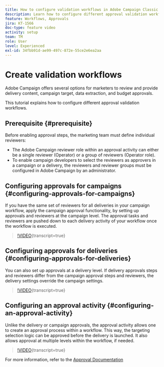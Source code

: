 ```yaml
---
title: How to configure validation workflows in Adobe Campaign Classic
description: Learn how to configure different approval validation workflows.
feature: Workflows, Approvals
jira: KT-1566
doc-type: feature video
activity: setup
team: TM
role: User
level: Experienced
exl-id: 34fbb91d-ae99-497c-872e-55ce2e6ea2aa
---
```


# Create validation workflows

Adobe Campaign offers several options for marketers to review and provide delivery content, campaign target, data extraction, and budget approvals.

This tutorial explains how to configure different approval validation workflows.

## Prerequisite {#prerequisite}

Before enabling approval steps, the marketing team must define individual reviewers:

* The Adobe Campaign reviewer role within an approval activity can either be a single reviewer (Operator) or a group of reviewers (Operator role).
* To enable campaign developers to select the reviewers as approvers in a campaign or a delivery, the reviewers and reviewer groups must be configured in Adobe Campaign by an administrator.

## Configuring approvals for campaigns  {#configuring-approvals-for-campaigns}

 If you have the same set of reviewers for all deliveries in your campaign workflow, apply the campaign approval functionality, by setting up approvals and reviewers at the campaign level. The approval tasks and reviewers are pushed down to each delivery activity of your workflow once the workflow is executed.

>[!VIDEO](https://video.tv.adobe.com/v/25175?quality=12&learn=on){transcript=true}

## Configuring approvals for deliveries  {#configuring-approvals-for-deliveries}

You can also set up approvals at a delivery level. If delivery approvals steps and reviewers differ from the campaign approval steps and reviewers, the delivery settings override the campaign settings.

>[!VIDEO](https://video.tv.adobe.com/v/25176?quality=12&learn=on){transcript=true}

## Configuring an approval activity  {#configuring-an-approval-activity}

Unlike the delivery or campaign approvals, the approval activity allows one to create an approval process within a workflow. This way, the targeting selection logic can be approved before the delivery is launched. It also allows approval at multiple levels within the workflow, if needed.

>[!VIDEO](https://video.tv.adobe.com/v/25174?quality=12&learn=on){transcript=true}

For more information, refer to the [Approval Documentation](https://experienceleague.adobe.com/docs/campaign-classic/using/automating-with-workflows/flow-control-activities/approval.html)
